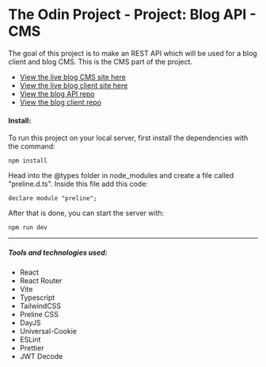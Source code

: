 # The Odin Project - Project: Blog API - CMS

The goal of this project is to make an REST API which will be used for a blog client and blog CMS. This is the CMS part of the project.

-   [View the live blog CMS site here](https://bizarf.github.io/odin-blog-cms/)
-   [View the live blog client site here](https://bizarf.github.io/odin-blog-client/)
-   [View the blog API repo](https://github.com/bizarf/odin-blog-api)
-   [View the blog client repo](https://github.com/bizarf/odin-blog-client)

#### Install:

To run this project on your local server, first install the dependencies with the command:

```
npm install
```

Head into the @types folder in node_modules and create a file called "preline.d.ts". Inside this file add this code:

```
declare module "preline";
```

After that is done, you can start the server with:

```
npm run dev
```

<hr>

##### Tools and technologies used:

-   React
-   React Router
-   Vite
-   Typescript
-   TailwindCSS
-   Preline CSS
-   DayJS
-   Universal-Cookie
-   ESLint
-   Prettier
-   JWT Decode
